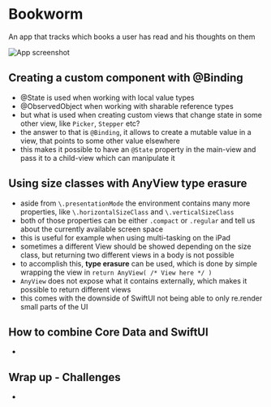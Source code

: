 # Bookworm
An app that tracks which books a user has read and his thoughts on them

![App screenshot](PROJECT_NAME.png)


## Creating a custom component with @Binding
- @State is used when working with local value types
- @ObservedObject when working with sharable reference types
- but what is used when creating custom views that change state in some other view, like `Picker`, `Stepper` etc?
- the answer to that is `@Binding`, it allows to create a mutable value in a view, that points to some other value elsewhere
- this makes it possible to have an `@State` property in the main-view and pass it to a child-view which can manipulate it

## Using size classes with AnyView type erasure
- aside from `\.presentationMode` the environment contains many more properties, like `\.horizontalSizeClass` and `\.verticalSizeClass`
- both of those properties can be either `.compact` or `.regular` and tell us about the currently available screen space
- this is useful for example when using multi-tasking on the iPad
- sometimes a different View should be showed depending on the size class, but returning two different views in a body is not possible
- to accomplish this, **type erasure** can be used, which is done by simple wrapping the view in `return AnyView( /* View here */ )`
- `AnyView` does not expose what it contains externally, which makes it possible to return different views
- this comes with the downside of SwiftUI not being able to only re.render small parts of the UI

## How to combine Core Data and SwiftUI
-

## Wrap up - Challenges
- 
